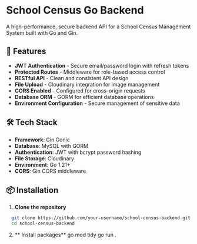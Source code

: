 # School Census Go Backend

A high-performance, secure backend API for a School Census Management System built with Go and Gin.

## 🚀 Features

- **JWT Authentication** - Secure email/password login with refresh tokens
- **Protected Routes** - Middleware for role-based access control
- **RESTful API** - Clean and consistent API design
- **File Upload** - Cloudinary integration for image management
- **CORS Enabled** - Configured for cross-origin requests
- **Database ORM** - GORM for efficient database operations
- **Environment Configuration** - Secure management of sensitive data

## 🛠️ Tech Stack

- **Framework**: Gin Gonic
- **Database**: MySQL with GORM
- **Authentication**: JWT with bcrypt password hashing
- **File Storage**: Cloudinary
- **Environment**: Go 1.21+
- **CORS**: Gin CORS middleware

## 📦 Installation

1. **Clone the repository**
 ```bash
   git clone https://github.com/your-username/school-census-backend.git
   cd school-census-backend
```
2. ** Install packages**
go mod tidy
go run .
